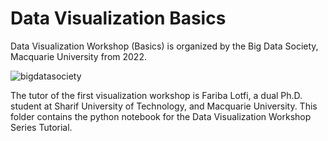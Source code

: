 # Data Visualization Basics
 
Data Visualization Workshop (Basics) is organized by the Big Data Society, Macquarie University from 2022.

![bigdatasociety](https://user-images.githubusercontent.com/38458092/144376073-91a9f8f6-3c19-4e2a-8e05-f8d92d66a604.JPG)

The tutor of the first visualization workshop is Fariba Lotfi, a dual Ph.D. student at Sharif University of Technology, and Macquarie University. This folder contains the python notebook for the Data Visualization Workshop Series Tutorial.
